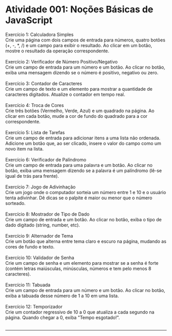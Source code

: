 <h1>Atividade 001: Noções Básicas de JavaScript</h1>

<div>
  <p>
    Exercício 1: Calculadora Simples <br>
    Crie uma página com dois campos de entrada para números, quatro botões (+, -, *, /) e um campo para exibir o resultado. Ao clicar em um botão, mostre o resultado da operação correspondente. <br>
    <br>
    Exercício 2: Verificador de Número Positivo/Negativo <br>
    Crie um campo de entrada para um número e um botão. Ao clicar no botão, exiba uma mensagem dizendo se o número é positivo, negativo ou zero. <br>
    <br>
    Exercício 3: Contador de Caracteres <br>
    Crie um campo de texto e um elemento para mostrar a quantidade de caracteres digitados. Atualize o contador em tempo real. <br>
    <br>
    Exercício 4: Troca de Cores <br>
    Crie três botões (Vermelho, Verde, Azul) e um quadrado na página. Ao clicar em cada botão, mude a cor de fundo do quadrado para a cor correspondente. <br>
    <br>
    Exercício 5: Lista de Tarefas <br>
    Crie um campo de entrada para adicionar itens a uma lista não ordenada. Adicione um botão que, ao ser clicado, insere o valor do campo como um novo item na lista. <br>
    <br>
    Exercício 6: Verificador de Palíndromo <br>
    Crie um campo de entrada para uma palavra e um botão. Ao clicar no botão, exiba uma mensagem dizendo se a palavra é um palíndromo (lê-se igual de trás para frente). <br>
    <br>
    Exercício 7: Jogo de Adivinhação <br>
    Crie um jogo onde o computador sorteia um número entre 1 e 10 e o usuário tenta adivinhar. Dê dicas se o palpite é maior ou menor que o número sorteado. <br>
    <br>
    Exercício 8: Mostrador de Tipo de Dado <br>
    Crie um campo de entrada e um botão. Ao clicar no botão, exiba o tipo de dado digitado (string, number, etc). <br>
    <br>
    Exercício 9: Alternador de Tema <br>
    Crie um botão que alterna entre tema claro e escuro na página, mudando as cores de fundo e texto. <br>
    <br>
    Exercício 10: Validador de Senha <br>
    Crie um campo de senha e um elemento para mostrar se a senha é forte (contém letras maiúsculas, minúsculas, números e tem pelo menos 8 caracteres). <br>
    <br>
    Exercício 11: Tabuada <br>
    Crie um campo de entrada para um número e um botão. Ao clicar no botão, exiba a tabuada desse número de 1 a 10 em uma lista. <br>
    <br>
    Exercício 12: Temporizador <br>
    Crie um contador regressivo de 10 a 0 que atualiza a cada segundo na página. Quando chegar a 0, exiba "Tempo esgotado!". <br>
    <br>
  </p>
</div>

<hr>